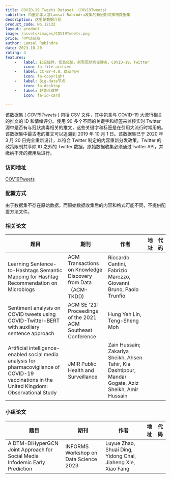 ```yaml
---
title: COVID-19 Tweets Dataset （COV19Tweets）
subtitle: 由墨尔本大学Lamsal Rabindra收集的新冠期间推特数据集
description: 这里是数据介绍
product_code: No.12132
layout: product
image: /assets/images/COV19Tweets.png
price: 可申请获取
author: Lamsal Rabindra
date: 2023-10-20
rating: 4
features:
    -   label: 社交媒体，信息疫情，新型冠状病毒肺炎，COVID-19，Twitter
        icon: fa-file-archive
    -   label: CC-BY-4.0，商业可用
        icon: fa-copyright
    -   label: Big-data节点
        icon: fa-desktop
    -   label: 赵鲁岳维护
        icon: fa-id-card

---
```


该数据集 ( *COV19Tweets* ) 包括 CSV 文件，其中包含与 COVID-19 大流行相关的推文的 ID 和情绪评分。使用 90 多个不同的关键字和标签来监控实时 Twitter 源中是否有与冠状病毒相关的推文，这些关键字和标签是在引用大流行时常用的。该数据集中最古老的推文可以追溯到 2019 年 10 月 1 日。该数据集已于 2020 年 3 月 20 日完全重新设计，以符合 Twitter 制定的内容重新分发政策。Twitter 的政策限制共享除 ID 之外的 Twitter 数据，原始数据收集必须通过Twitter API，并缴纳不菲的费用后进行。

### 访问地址

[COV19Tweets](https://ieee-dataport.org/open-access/coronavirus-covid-19-tweets-dataset)

### 配置方式

由于数据集不存在原始数据，而原始数据收集后的内容和格式可能不同，不提供配置方法文件。

### 相关论文

| 题目   | 期刊     | 作者  | 地址 | 代码                                                     |
|------|--------|-----|----|--------------------------------------------------------|
| Learning Sentence-to-Hashtags Semantic Mapping for Hashtag Recommendation on Microblogs | ACM Transactions on Knowledge Discovery from Data （ACM-TKDD) | Riccardo Cantini, Fabrizio Marozzo, Giovanni Bruno, Paolo Trunfio |  [<i class="fa-solid fa-file"/>](https://dl.acm.org/doi/10.1145/3466876)  |  |
| Sentiment analysis on COVID tweets using COVID-Twitter-BERT with auxiliary sentence approach | ACM SE '21: Proceedings of the 2021 ACM Southeast Conference | Hung Yeh Lin, Teng-Sheng Moh |  [<i class="fa-solid fa-file"/>](https://dl.acm.org/doi/10.1145/3409334.3452074)  |  |
| Artificial intelligence-enabled social media analysis for pharmacovigilance of COVID-19 vaccinations in the United Kingdom: Observational Study | JMIR Public Health and Surveillance | Zain Hussain;  Zakariya Sheikh,  Ahsen Tahir,  Kia Dashtipour,  Mandar Gogate,  Aziz Sheikh,  Amir Hussain |  [<i class="fa-solid fa-file"/>](https://preprints.jmir.org/preprint/32543)  |  |

### 小组论文

| 题目   | 期刊     | 作者  | 地址 | 代码                                                     |
|------|--------|-----|----|--------------------------------------------------------|
| A DTM-DiHyperGCN Joint Approach for Social Media Infodemic Early Prediction | INFORMS Workshop on Data Science 2023 | Luyue Zhao, Shuai Ding, Yidong Chai, Jiaheng Xie, Xiao Fang |  [<i class="fa-solid fa-file"/>](https://sites.google.com/view/data-science-2023/program/program-schedule?authuser=0)  |  |
